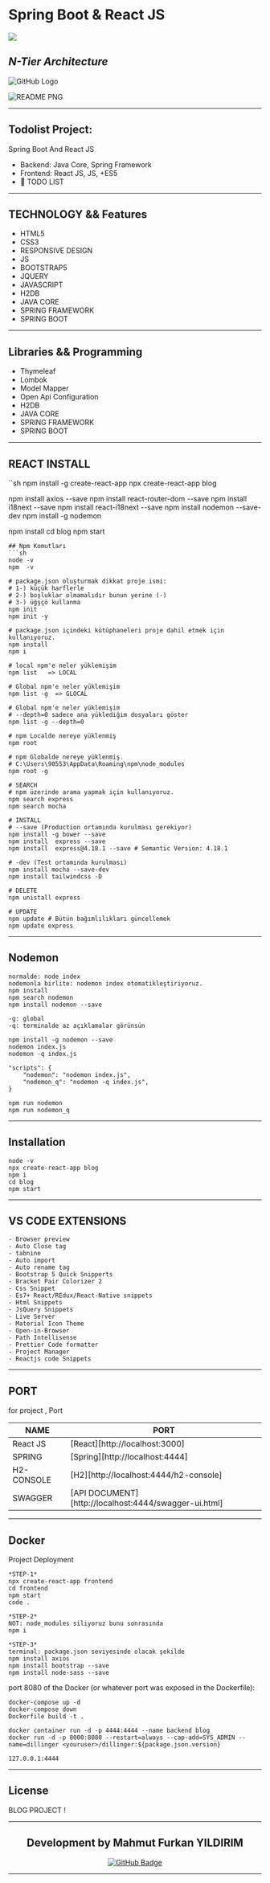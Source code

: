 # Spring Boot & React JS
![](https://komarev.com/ghpvc/?username=MahmutFurkanYildirim)
## _N-Tier Architecture_
![GitHub Logo](https://upload.wikimedia.org/wikipedia/commons/thumb/c/c2/GitHub_Invertocat_Logo.svg/200px-GitHub_Invertocat_Logo.svg.png)

![README PNG](image/SpringImage.png)

---
## Todolist Project:
Spring Boot And React JS

- Backend: Java Core, Spring Framework
- Frontend: React JS, JS, +ES5
- 📃 TODO LIST
---

## TECHNOLOGY && Features
- HTML5
- CSS3
- RESPONSIVE DESIGN
- JS
- BOOTSTRAP5
- JQUERY
- JAVASCRIPT
- H2DB
- JAVA CORE
- SPRING FRAMEWORK
- SPRING BOOT
---

## Libraries && Programming
- Thymeleaf
- Lombok
- Model Mapper
- Open Api Configuration
- H2DB
- JAVA CORE
- SPRING FRAMEWORK
- SPRING BOOT
---

## REACT INSTALL

``sh npm install -g create-react-app npx create-react-app blog

npm install axios --save npm install react-router-dom --save npm install i18next --save npm install react-i18next --save npm install nodemon --save-dev npm install -g nodemon

npm install cd blog npm start

```
## Npm Komutları 
```sh
node -v
npm  -v

# package.json oluşturmak dikkat proje ismi: 
# 1-) küçük harflerle
# 2-) boşluklar olmamalıdır bunun yerine (-) 
# 3-) üğşçö kullanma
npm init 
npm init -y

# package.json içindeki kütüphaneleri proje dahil etmek için kullanıyoruz.
npm install 
npm i

# local npm'e neler yüklemişim 
npm list   => LOCAL

# Global npm'e neler yüklemişim 
npm list -g  => GLOCAL

# Global npm'e neler yüklemişim 
# --depth=0 sadece ana yüklediğim dosyaları göster 
npm list -g --depth=0

# npm Localde nereye yüklenmiş
npm root 

# npm Globalde nereye yüklenmiş.
# C:\Users\90553\AppData\Roaming\npm\node_modules
npm root -g

# SEARCH
# npm üzerinde arama yapmak için kullanıyoruz.
npm search express 
npm search mocha 

# INSTALL 
# --save (Production ortamında kurulması gerekiyor)
npm install -g bower --save
npm install  express --save
npm install  express@4.18.1 --save # Semantic Version: 4.18.1 

# -dev (Test ortamında kurulması)
npm install mocha --save-dev
npm install tailwindcss -D

# DELETE
npm unistall express 

# UPDATE
npm update # Bütün bağımlılıkları güncellemek
npm update express 
```
---
## Nodemon
```
normalde: node index 
nodemonla birlite: nodemon index otomatikleştiriyoruz.
npm install 
npm search nodemon
npm install nodemon --save

-g: global
-q: terminalde az açıklamalar görünsün

npm install -g nodemon --save 
nodemon index.js 
nodemon -q index.js 

"scripts": {
    "nodemon": "nodemon index.js",
    "nodemon_q": "nodemon -q index.js",
}

npm run nodemon
npm run nodemon_q
```
---
## Installation
```
node -v
npx create-react-app blog
npm i
cd blog
npm start
```
---
## VS CODE EXTENSIONS
```
- Browser preview
- Auto Close tag
- tabnine
- Auto import
- Auto rename tag
- Bootstrap 5 Quick Snipperts
- Bracket Pair Colorizer 2
- Css Snippet
- Es7+ React/REdux/React-Native snippets
- Html Snippets
- JsQuery Snippets
- Live Server
- Material Icon Theme
- Open-in-Browser
- Path Intellisense
- Prettier Code formatter
- Project Manager
- Reactjs code Snippets
```
---
## PORT
for project , Port

| NAME     | PORT    |
| -------------- | ------------ |
| React JS | [React][http://localhost:3000]|
| SPRING  | [Spring][http://localhost:4444]|
| H2-CONSOLE  | [H2][http://localhost:4444/h2-console]|
| SWAGGER | [API DOCUMENT][http://localhost:4444/swagger-ui.html]|

---
## Docker
Project Deployment
```
*STEP-1*
npx create-react-app frontend
cd frontend
npm start
code .

*STEP-2*
NOT: node_modules siliyoruz bunu sonrasında
npm i

*STEP-3*
terminal: package.json seviyesinde olacak şekilde
npm install axios
npm install bootstrap --save
npm install node-sass --save
```
port 8080 of the Docker (or whatever port was exposed in the Dockerfile):
```
docker-compose up -d
docker-compose down
Dockerfile build -t .

docker container run -d -p 4444:4444 --name backend blog
docker run -d -p 8000:8080 --restart=always --cap-add=SYS_ADMIN --name=dillinger <youruser>/dillinger:${package.json.version}
```
```
127.0.0.1:4444
```
---
## License
BLOG PROJECT !


---

<h2 align="center">Development by Mahmut Furkan YILDIRIM</h2>

<p align="center">
  <a href="https://github.com/mahmutfurkan">
    <img src="https://img.shields.io/badge/GitHub-Mahmut%20Furkan%20YILDIRIM-blue?style=flat-square&logo=github" alt="GitHub Badge">
  </a>
</p>

---



